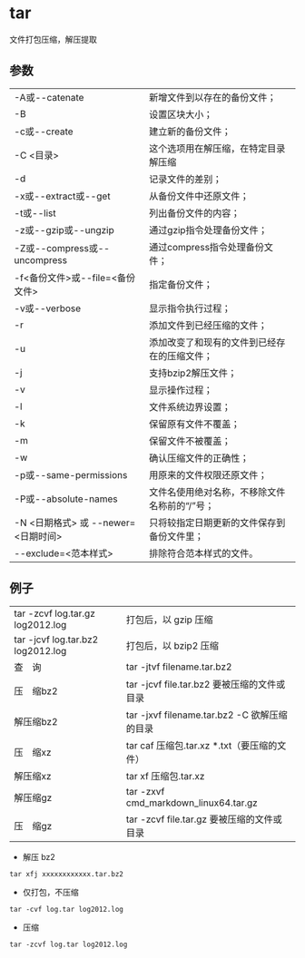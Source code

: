 # tar

文件打包压缩，解压提取

## 参数

|   |   |
|---|---|
|-A或--catenate|新增文件到以存在的备份文件；|
|-B|设置区块大小；|
|-c或--create|建立新的备份文件；|
|-C <目录>|这个选项用在解压缩，在特定目录解压缩|
|-d|记录文件的差别；|
|-x或--extract或--get|从备份文件中还原文件；|
|-t或--list|列出备份文件的内容；|
|-z或--gzip或--ungzip|通过gzip指令处理备份文件；|
|-Z或--compress或--uncompress|通过compress指令处理备份文件；|
|-f<备份文件>或--file=<备份文件>|指定备份文件；|
|-v或--verbose|显示指令执行过程；|
|-r|添加文件到已经压缩的文件；|
|-u|添加改变了和现有的文件到已经存在的压缩文件；|
|-j|支持bzip2解压文件；|
|-v|显示操作过程；|
|-l|文件系统边界设置；|
|-k|保留原有文件不覆盖；|
|-m|保留文件不被覆盖；|
|-w|确认压缩文件的正确性；|
|-p或--same-permissions|用原来的文件权限还原文件；|
|-P或--absolute-names|文件名使用绝对名称，不移除文件名称前的“/”号；|
|-N <日期格式> 或 --newer=<日期时间>|只将较指定日期更新的文件保存到备份文件里；|
|--exclude=<范本样式>|排除符合范本样式的文件。|

## 例子

|   |   |
|---|---|
|tar -zcvf log.tar.gz log2012.log|打包后，以 gzip 压缩|
|tar -jcvf log.tar.bz2 log2012.log|打包后，以 bzip2 压缩|
|查　询|tar -jtvf filename.tar.bz2|
|压　缩bz2|tar -jcvf file.tar.bz2 要被压缩的文件或目录|
|解压缩bz2|tar -jxvf filename.tar.bz2 -C 欲解压缩的目录|
|压　缩xz|tar caf 压缩包.tar.xz \*.txt（要压缩的文件）|
|解压缩xz|tar xf 压缩包.tar.xz|
|解压缩gz|tar -zxvf cmd_markdown_linux64.tar.gz|
|压　缩gz|tar -zcvf file.tar.gz 要被压缩的文件或目录|


- 解压 bz2
```shll
tar xfj xxxxxxxxxxxx.tar.bz2
```

- 仅打包，不压缩
```shell
tar -cvf log.tar log2012.log
```

- 压缩
```shell
tar -zcvf log.tar log2012.log
```
